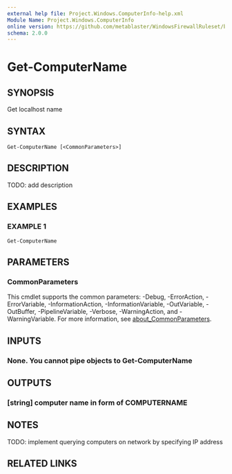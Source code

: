 ```yaml
---
external help file: Project.Windows.ComputerInfo-help.xml
Module Name: Project.Windows.ComputerInfo
online version: https://github.com/metablaster/WindowsFirewallRuleset/blob/develop/Modules/Project.Windows.ComputerInfo/Help/en-US/Get-ComputerName.md
schema: 2.0.0
---
```


# Get-ComputerName

## SYNOPSIS

Get localhost name

## SYNTAX

```none
Get-ComputerName [<CommonParameters>]
```

## DESCRIPTION

TODO: add description

## EXAMPLES

### EXAMPLE 1

```none
Get-ComputerName
```

## PARAMETERS

### CommonParameters

This cmdlet supports the common parameters: -Debug, -ErrorAction, -ErrorVariable, -InformationAction, -InformationVariable, -OutVariable, -OutBuffer, -PipelineVariable, -Verbose, -WarningAction, and -WarningVariable. For more information, see [about_CommonParameters](http://go.microsoft.com/fwlink/?LinkID=113216).

## INPUTS

### None. You cannot pipe objects to Get-ComputerName

## OUTPUTS

### [string] computer name in form of COMPUTERNAME

## NOTES

TODO: implement querying computers on network by specifying IP address

## RELATED LINKS
